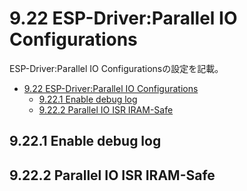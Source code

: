# 9.22 ESP-Driver:Parallel IO Configurations
ESP-Driver:Parallel IO Configurationsの設定を記載。

- [9.22 ESP-Driver:Parallel IO Configurations](#922-esp-driverparallel-io-configurations)
  - [9.22.1 Enable debug log](#9221-enable-debug-log)
  - [9.22.2 Parallel IO ISR IRAM-Safe](#9222-parallel-io-isr-iram-safe)

## 9.22.1 Enable debug log
## 9.22.2 Parallel IO ISR IRAM-Safe
